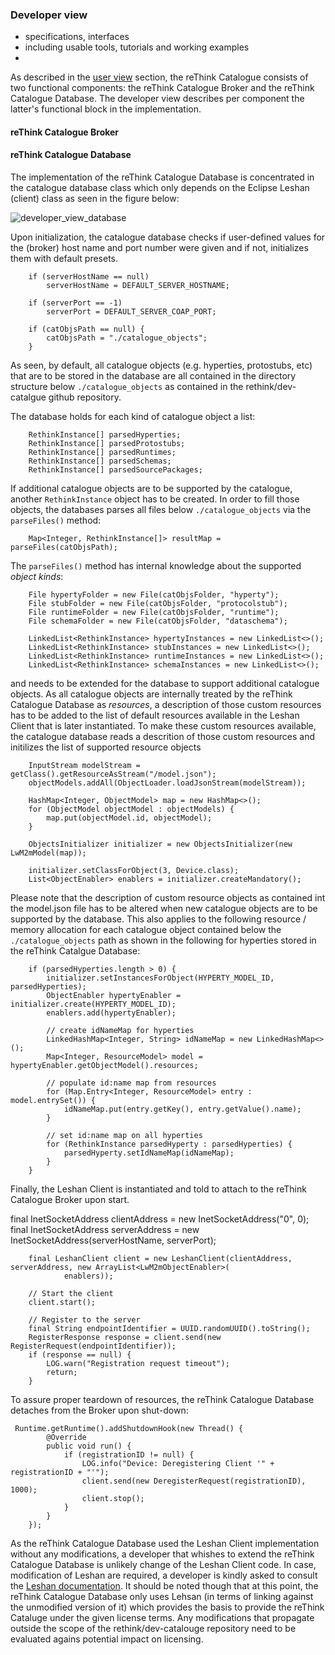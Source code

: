 ### Developer view
* specifications, interfaces
* including usable tools, tutorials and working examples
* 


As described in the [user view](./user_view.md) section, the reThink Catalogue consists of two functional components: the reThink Catalogue Broker and the reThink Catalogue Database.  The developer view describes per component the latter's functional block in the implementation.


#### reThink Catalogue Broker




#### reThink Catalogue Database

The implementation of the reThink Catalogue Database is concentrated in the catalogue database class which only depends on the Eclipse Leshan (client) class as seen in the figure below:

![developer_view_database](https://github.com/reTHINK-project/dev-catalogue/blob/master/doc/internals/catalogue-developer-view-database.png)


Upon initialization, the catalogue database checks if user-defined values for the (broker) host name and port number were given and if not, initializes them with default presets.

        if (serverHostName == null)
            serverHostName = DEFAULT_SERVER_HOSTNAME;

        if (serverPort == -1)
            serverPort = DEFAULT_SERVER_COAP_PORT;

        if (catObjsPath == null) {
            catObjsPath = "./catalogue_objects";
        }

As seen, by default, all catalogue objects (e.g. hyperties, protostubs, etc) that are to be stored in the database are all contained in the directory structure below ```./catalogue_objects``` as contained in the rethink/dev-catalgue github repository.

The database holds for each kind of catalogue object a list:

        RethinkInstance[] parsedHyperties;
        RethinkInstance[] parsedProtostubs;
        RethinkInstance[] parsedRuntimes;
        RethinkInstance[] parsedSchemas;
        RethinkInstance[] parsedSourcePackages;

If additional catalogue objects are to be supported by the catalogue, another ```RethinkInstance``` object has to be created.  In order to fill those objects, the databases parses all files below ```./catalogue_objects``` via the ```parseFiles()``` method:

        Map<Integer, RethinkInstance[]> resultMap = parseFiles(catObjsPath);

The ```parseFiles()``` method has internal knowledge about the supported *object kinds*:

        File hypertyFolder = new File(catObjsFolder, "hyperty");
        File stubFolder = new File(catObjsFolder, "protocolstub");
        File runtimeFolder = new File(catObjsFolder, "runtime");
        File schemaFolder = new File(catObjsFolder, "dataschema");
        
        LinkedList<RethinkInstance> hypertyInstances = new LinkedList<>();
        LinkedList<RethinkInstance> stubInstances = new LinkedList<>();
        LinkedList<RethinkInstance> runtimeInstances = new LinkedList<>();
        LinkedList<RethinkInstance> schemaInstances = new LinkedList<>();

and needs to be extended for the database to support additional catalogue objects.  As all catalogue objects are internally treated by the reThink Catalogue Database as *resources*, a description of those custom resources has to be added to the list of default resources available in the Leshan Client that is later instantiated.  To make these custom resources available, the catalogue database reads a descrition of those custom resources and initilizes the list of supported resource objects

        InputStream modelStream = getClass().getResourceAsStream("/model.json");
        objectModels.addAll(ObjectLoader.loadJsonStream(modelStream));
        
        HashMap<Integer, ObjectModel> map = new HashMap<>();
        for (ObjectModel objectModel : objectModels) {
            map.put(objectModel.id, objectModel);
        }
        
        ObjectsInitializer initializer = new ObjectsInitializer(new LwM2mModel(map));
        
        initializer.setClassForObject(3, Device.class);
        List<ObjectEnabler> enablers = initializer.createMandatory();

Please note that the description of custom resource objects as contained int the model.json file has to be altered when new catalogue objects are to be supported by the database.  This also applies to the following resource / memory allocation for each catalogue object contained below the ```./catalogue_objects``` path as shown in the following for hyperties stored in the reThink Catalgue Database:

        if (parsedHyperties.length > 0) {
            initializer.setInstancesForObject(HYPERTY_MODEL_ID, parsedHyperties);
            ObjectEnabler hypertyEnabler = initializer.create(HYPERTY_MODEL_ID);
            enablers.add(hypertyEnabler);

            // create idNameMap for hyperties
            LinkedHashMap<Integer, String> idNameMap = new LinkedHashMap<>();
            Map<Integer, ResourceModel> model = hypertyEnabler.getObjectModel().resources;

            // populate id:name map from resources
            for (Map.Entry<Integer, ResourceModel> entry : model.entrySet()) {
                idNameMap.put(entry.getKey(), entry.getValue().name);
            }

            // set id:name map on all hyperties
            for (RethinkInstance parsedHyperty : parsedHyperties) {
                parsedHyperty.setIdNameMap(idNameMap);
            }
        }

Finally, the Leshan Client is instantiated and told to attach to the reThink Catalogue Broker upon start.  

 final InetSocketAddress clientAddress = new InetSocketAddress("0", 0);
        final InetSocketAddress serverAddress = new InetSocketAddress(serverHostName, serverPort);

        final LeshanClient client = new LeshanClient(clientAddress, serverAddress, new ArrayList<LwM2mObjectEnabler>(
                enablers));

        // Start the client
        client.start();

        // Register to the server
        final String endpointIdentifier = UUID.randomUUID().toString();
        RegisterResponse response = client.send(new RegisterRequest(endpointIdentifier));
        if (response == null) {
            LOG.warn("Registration request timeout");
            return;
        }

To assure proper teardown of resources, the reThink Catalogue Database detaches from the Broker upon shut-down:

     Runtime.getRuntime().addShutdownHook(new Thread() {
            @Override
            public void run() {
                if (registrationID != null) {
                    LOG.info("Device: Deregistering Client '" + registrationID + "'");
                    client.send(new DeregisterRequest(registrationID), 1000);
                    client.stop();
                }
            }
        });


As the reThink Catalogue Database used the Leshan Client implementation without any modifications, a developer that whishes to extend the reThink Catalogue Database is unlikely change of the Leshan Client code.  In case, modification of Leshan are required, a developer is kindly asked to consult the [Leshan documentation](https://github.com/eclipse/leshan).  It should be noted though that at this point, the reThink Catalogue Database only uses Lehsan (in terms of linking against the unmodified version of it) which provides the basis to provide the reThink Cataluge under the given license terms.  Any modifications that propagate outside the scope of the rethink/dev-catalouge repository need to be evaluated agains potential impact on licensing.

